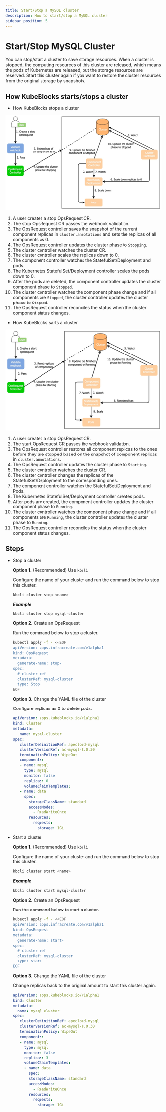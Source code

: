 ```yaml
---
title: Start/Stop a MySQL cluster
description: How to start/stop a MySQL cluster
sidebar_position: 5
---
```


# Start/Stop MySQL Cluster

You can stop/start a cluster to save storage resources. When a cluster is stopped, the computing resources of this cluster are released, which means the pods of Kubernetes are released, but the storage resources are reserved. Start this cluster again if you want to restore the cluster resources from the original storage by snapshots.

## How KubeBlocks starts/stops a cluster

* How KubeBlocks stops a cluster
  
![Stop a cluster](./../../../img/mysql_cluster_stop.png)

  1. A user creates a stop OpsRequest CR.
  2. The stop OpsRequest CR passes the webhook validation. 
  3. The OpsRequest controller saves the snapshot of the current component replicas in `cluster.annotations` and sets the replicas of all components as 0.
  4. The OpsRequest controller updates the cluster phase to `Stopping`.
  5. The cluster controller watches the cluster CR.
  6. The cluster controller scales the replicas down to 0.
  7. The component controller watches the StatefulSet/Deployment and pods.
  8. The Kubernetes StatefulSet/Deployment controller scales the pods down to 0.
  9. After the pods are deleted, the component controller updates the cluster component phase to `Stopped`.
  10. The cluster controller watches the component phase change and if all components are `Stopped`, the cluster controller updates the cluster phase to `Stopped`.
  11. The OpsRequest controller reconciles the status when the cluster component status changes.

* How KubeBlocks sarts a cluster
  
![Start a cluster](./../../../img/mysql_cluster_start.png)

  1. A user creates a stop OpsRequest CR.
  2. The start OpsRequest CR passes the webhook validation.
  3. The OpsRequest controller restores all component replicas to the ones before they are stopped based on the snapshot of component replicas in `cluster.annotations`.
  4. The OpsRequest controller updates the cluster phase to `Starting`.
  5. The cluster controller watches the cluster CR.
  6. The cluster controller changes the replicas of the StatefulSet/Deployment to the corresponding ones.
  7. The component controller watches the StatefulSet/Deployment and Pods.
  8. The Kubernetes StatefulSet/Deployment controller creates pods.
  9. After pods are created, the component controller updates the cluster component phase to `Running`.
  10. The cluster controller watches the component phase change and if all components are `Running`, the cluster controller updates the cluster phase to `Running`.
  11. The OpsRequest controller reconciles the status when the cluster component status changes.

## Steps

* Stop a cluster
  
  **Option 1.** (Recommended) Use `kbcli`

  Configure the name of your cluster and run the command below to stop this cluster. 

  ```bash
  kbcli cluster stop <name>
  ```
  ***Example***
  ```bash
  kbcli cluster stop mysql-cluster
  ```

  **Option 2.** Create an OpsRequest

  Run the command below to stop a cluster.
  ```bash
  kubectl apply -f - <<EOF
  apiVersion: apps.infracreate.com/v1alpha1
  kind: OpsRequest
  metadata:
    generate-name: stop-
  spec:
    # cluster ref
    clusterRef: mysql-cluster
    type: Stop
  EOF
  ```

  **Option 3.** Change the YAML file of the cluster

  Configure replicas as 0 to delete pods.
  ```yaml
  apiVersion: apps.kubeblocks.io/v1alpha1
  kind: Cluster
  metadata:
     name: mysql-cluster
  spec:
     clusterDefinitionRef: apecloud-mysql
     clusterVersionRef: ac-mysql-8.0.30
     terminationPolicy: WipeOut
     components:
     - name: mysql
       type: mysql
       monitor: false  
       replicas: 0
       volumeClaimTemplates:
     - name: data
       spec:
         storageClassName: standard
         accessModes:
           - ReadWriteOnce
         resources:
           requests:
             storage: 1Gi
  ```

* Start a cluster
  
  **Option 1.** (Recommended) Use `kbcli`

  Configure the name of your cluster and run the command below to stop this cluster. 

  ```bash
  kbcli cluster start <name>
  ```

  ***Example***

  ```bash
  kbcli cluster start mysql-cluster
  ```

  **Option 2.** Create an OpsRequest

  Run the command below to start a cluster.

  ```bash
  kubectl apply -f - <<EOF
  apiVersion: apps.infracreate.com/v1alpha1
  kind: OpsRequest
  metadata:
    generate-name: start-
  spec:
    # cluster ref
    clusterRef: mysql-cluster
    type: Start
  EOF 
  ```

  **Option 3.** Change the YAML file of the cluster

  Change replicas back to the original amount to start this cluster again.

  ```yaml
  apiVersion: apps.kubeblocks.io/v1alpha1
  kind: Cluster
  metadata:
    name: mysql-cluster
  spec:
     clusterDefinitionRef: apecloud-mysql
     clusterVersionRef: ac-mysql-8.0.30
     terminationPolicy: WipeOut
     components:
     - name: mysql
       type: mysql
       monitor: false  
       replicas: 3
       volumeClaimTemplates:
       - name: data
         spec:
         storageClassName: standard
         accessModes:
           - ReadWriteOnce
         resources:
           requests:
             storage: 1Gi
  ```
